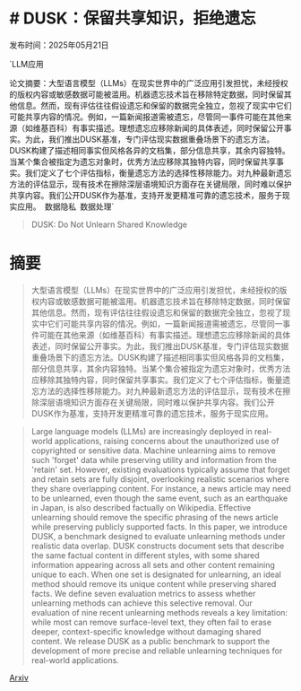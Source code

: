 # # DUSK：保留共享知识，拒绝遗忘

发布时间：2025年05月21日

`LLM应用

论文摘要：大型语言模型（LLMs）在现实世界中的广泛应用引发担忧，未经授权的版权内容或敏感数据可能被滥用。机器遗忘技术旨在移除特定数据，同时保留其他信息。然而，现有评估往往假设遗忘和保留的数据完全独立，忽视了现实中它们可能共享内容的情况。例如，一篇新闻报道需被遗忘，尽管同一事件可能在其他来源（如维基百科）有事实描述。理想遗忘应移除新闻的具体表述，同时保留公开事实。为此，我们推出DUSK基准，专门评估现实数据重叠场景下的遗忘方法。DUSK构建了描述相同事实但风格各异的文档集，部分信息共享，其余内容独特。当某个集合被指定为遗忘对象时，优秀方法应移除其独特内容，同时保留共享事实。我们定义了七个评估指标，衡量遗忘方法的选择性移除能力。对九种最新遗忘方法的评估显示，现有技术在擦除深层语境知识方面存在关键局限，同时难以保护共享内容。我们公开DUSK作为基准，支持开发更精准可靠的遗忘技术，服务于现实应用。` `数据隐私` `数据处理`

> DUSK: Do Not Unlearn Shared Knowledge

# 摘要

> 大型语言模型（LLMs）在现实世界中的广泛应用引发担忧，未经授权的版权内容或敏感数据可能被滥用。机器遗忘技术旨在移除特定数据，同时保留其他信息。然而，现有评估往往假设遗忘和保留的数据完全独立，忽视了现实中它们可能共享内容的情况。例如，一篇新闻报道需被遗忘，尽管同一事件可能在其他来源（如维基百科）有事实描述。理想遗忘应移除新闻的具体表述，同时保留公开事实。为此，我们推出DUSK基准，专门评估现实数据重叠场景下的遗忘方法。DUSK构建了描述相同事实但风格各异的文档集，部分信息共享，其余内容独特。当某个集合被指定为遗忘对象时，优秀方法应移除其独特内容，同时保留共享事实。我们定义了七个评估指标，衡量遗忘方法的选择性移除能力。对九种最新遗忘方法的评估显示，现有技术在擦除深层语境知识方面存在关键局限，同时难以保护共享内容。我们公开DUSK作为基准，支持开发更精准可靠的遗忘技术，服务于现实应用。

> Large language models (LLMs) are increasingly deployed in real-world applications, raising concerns about the unauthorized use of copyrighted or sensitive data. Machine unlearning aims to remove such 'forget' data while preserving utility and information from the 'retain' set. However, existing evaluations typically assume that forget and retain sets are fully disjoint, overlooking realistic scenarios where they share overlapping content. For instance, a news article may need to be unlearned, even though the same event, such as an earthquake in Japan, is also described factually on Wikipedia. Effective unlearning should remove the specific phrasing of the news article while preserving publicly supported facts. In this paper, we introduce DUSK, a benchmark designed to evaluate unlearning methods under realistic data overlap. DUSK constructs document sets that describe the same factual content in different styles, with some shared information appearing across all sets and other content remaining unique to each. When one set is designated for unlearning, an ideal method should remove its unique content while preserving shared facts. We define seven evaluation metrics to assess whether unlearning methods can achieve this selective removal. Our evaluation of nine recent unlearning methods reveals a key limitation: while most can remove surface-level text, they often fail to erase deeper, context-specific knowledge without damaging shared content. We release DUSK as a public benchmark to support the development of more precise and reliable unlearning techniques for real-world applications.

[Arxiv](https://arxiv.org/abs/2505.15209)